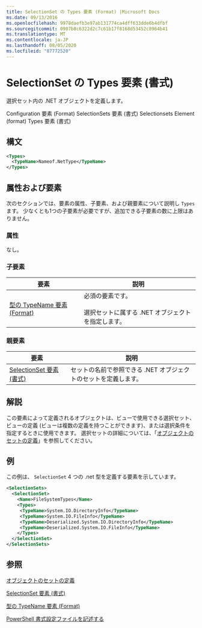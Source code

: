 ```yaml
---
title: SelectionSet の Types 要素 (Format) |Microsoft Docs
ms.date: 09/13/2016
ms.openlocfilehash: 9978daefb3e97ab131774ca4dff633dde6b4dfbf
ms.sourcegitcommit: 0907b8c6322d2c7c61b17f8168d53452c8964b41
ms.translationtype: MT
ms.contentlocale: ja-JP
ms.lasthandoff: 08/05/2020
ms.locfileid: "87772520"
---
```

# <a name="types-element-for-selectionset-format"></a>SelectionSet の Types 要素 (書式)

選択セット内の .NET オブジェクトを定義します。

Configuration 要素 (Format) SelectionSets 要素 (書式) Selectionsets Element (format) Types 要素 (書式)

## <a name="syntax"></a>構文

```xml
<Types>
  <TypeName>Nameof.NetType</TypeName>
</Types>

```

## <a name="attributes-and-elements"></a>属性および要素

次のセクションでは、要素の属性、子要素、および親要素について説明し `Types` ます。 少なくとも1つの子要素が必要ですが、追加できる子要素の数に上限はありません。

### <a name="attributes"></a>属性

なし。

### <a name="child-elements"></a>子要素

|要素|説明|
|-------------|-----------------|
|[型の TypeName 要素 (Format)](./typename-element-for-types-format.md)|必須の要素です。<br /><br /> 選択セットに属する .NET オブジェクトを指定します。|

### <a name="parent-elements"></a>親要素

|要素|説明|
|-------------|-----------------|
|[SelectionSet 要素 (書式)](./selectionset-element-format.md)|セットの名前で参照できる .NET オブジェクトのセットを定義します。|

## <a name="remarks"></a>解説

この要素によって定義されるオブジェクトは、ビューで使用できる選択セット、ビューの定義 (ビューは複数の定義を持つことができます)、または選択条件を指定するときに使用できます。  選択セットの詳細については、「[オブジェクトのセットの定義](./defining-selection-sets.md)」を参照してください。

## <a name="example"></a>例

この例は、 `SelectionSet` 4 つの .net 型を定義する要素を示しています。

```xml
<SelectionSets>
  <SelectionSet>
    <Name>FileSystemTypes</Name>
    <Types>
     <TypeName>System.IO.DirectoryInfo</TypeName>
     <TypeName>System.IO.FileInfo</TypeName>
     <TypeName>Deserialized.System.IO.DirectoryInfo</TypeName>
     <TypeName>Deserialized.System.IO.FileInfo</TypeName>
    </Types>
  </SelectionSet>
</SelectionSets>
```

## <a name="see-also"></a>参照

[オブジェクトのセットの定義](./defining-selection-sets.md)

[SelectionSet 要素 (書式)](./selectionset-element-format.md)

[型の TypeName 要素 (Format)](./typename-element-for-types-format.md)

[PowerShell 書式設定ファイルを記述する](./writing-a-powershell-formatting-file.md)

